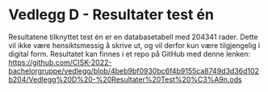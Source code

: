 # Vedlegg D - Resultater test én

Resultatene tilknyttet test én er en databasetabell med 204341 rader. Dette vil ikke være hensiktsmessig å skrive ut, og vil derfor kun være tilgjengelig i digital form. Resultatet kan finnes i et repo på GitHub med denne lenken: https://github.com/CISK-2022-bachelorgruppe/vedlegg/blob/4beb9bf0930bc6f4b9155ca8749d3d36d102b204/Vedlegg%20D%20-%20Resultater%20Test%20%C3%A9n.ods